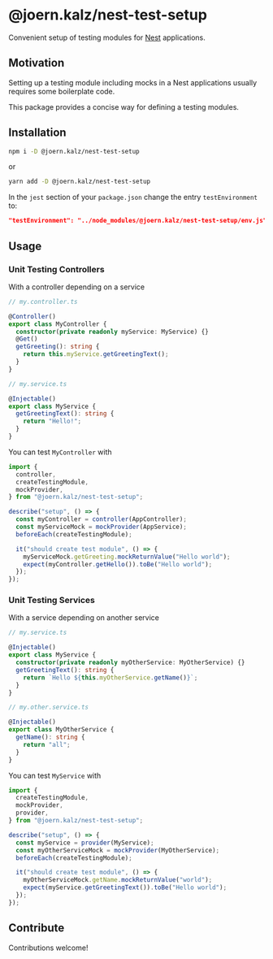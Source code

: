 # @joern.kalz/nest-test-setup

Convenient setup of testing modules for [Nest](https://nestjs.com/) applications.

## Motivation

Setting up a testing module including mocks in a Nest applications usually requires some boilerplate code. 

This package provides a concise way for defining a testing modules.

## Installation

```sh
npm i -D @joern.kalz/nest-test-setup
```

or

```sh
yarn add -D @joern.kalz/nest-test-setup
```

In the `jest` section of your `package.json` change the entry `testEnvironment` to:

```json
"testEnvironment": "../node_modules/@joern.kalz/nest-test-setup/env.js"
```

## Usage

### Unit Testing Controllers

With a controller depending on a service

```typescript
// my.controller.ts

@Controller()
export class MyController {
  constructor(private readonly myService: MyService) {}
  @Get()
  getGreeting(): string {
    return this.myService.getGreetingText();
  }
}

// my.service.ts

@Injectable()
export class MyService {
  getGreetingText(): string {
    return "Hello!";
  }
}
```

You can test `MyController` with

```typescript
import {
  controller,
  createTestingModule,
  mockProvider,
} from "@joern.kalz/nest-test-setup";

describe("setup", () => {
  const myController = controller(AppController);
  const myServiceMock = mockProvider(AppService);
  beforeEach(createTestingModule);

  it("should create test module", () => {
    myServiceMock.getGreeting.mockReturnValue("Hello world");
    expect(myController.getHello()).toBe("Hello world");
  });
});
```

### Unit Testing Services

With a service depending on another service

```typescript
// my.service.ts

@Injectable()
export class MyService {
  constructor(private readonly myOtherService: MyOtherService) {}
  getGreetingText(): string {
    return `Hello ${this.myOtherService.getName()}`;
  }
}

// my.other.service.ts

@Injectable()
export class MyOtherService {
  getName(): string {
    return "all";
  }
}
```

You can test `MyService` with

```typescript
import {
  createTestingModule,
  mockProvider,
  provider,
} from "@joern.kalz/nest-test-setup";

describe("setup", () => {
  const myService = provider(MyService);
  const myOtherServiceMock = mockProvider(MyOtherService);
  beforeEach(createTestingModule);

  it("should create test module", () => {
    myOtherServiceMock.getName.mockReturnValue("world");
    expect(myService.getGreetingText()).toBe("Hello world");
  });
});
```

## Contribute

Contributions welcome!
